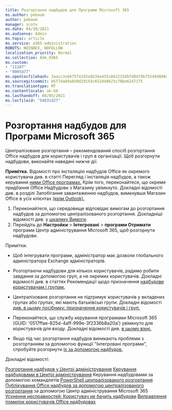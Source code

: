 ```yaml
---
title: Розгортання надбудов для Програми Microsoft 365
ms.author: pebaum
author: pebaum
manager: scotv
ms.date: 04/30/2021
ms.audience: Admin
ms.topic: article
ms.service: o365-administration
ROBOTS: NOINDEX, NOFOLLOW
localization_priority: Normal
ms.collection: Adm_O365
ms.custom:
- "11107"
- "9005477"
ms.openlocfilehash: 3aacc3c6675f4102a5b34a435c862215dbfd0479b75549d608ed3c91021ed3d7
ms.sourcegitcommit: b5f7da89a650d2915dc652449623c78be6247175
ms.translationtype: MT
ms.contentlocale: uk-UA
ms.lasthandoff: 08/05/2021
ms.locfileid: "54031427"
---
```

# <a name="deploying-add-ins-for-microsoft-365-apps"></a>Розгортання надбудов для Програми Microsoft 365

Централізоване розгортання – рекомендований спосіб розгортання Office надбудов для користувачів і груп в організації. Щоб розгорнути надбудови, виконайте наведені нижче дії.

**Примітка.** Відомості про інсталяцію надбудов Office як окремого користувача див. в статті Перегляд і інсталяція надбудов, а також керування [ними Office програмах.](https://support.microsoft.com/topic/view-manage-and-install-add-ins-in-office-programs-16278816-1948-4028-91e5-76dca5380f8d) Крім того, переконайтеся, що окреме придбання Office Надбудови з Магазину увімкнуто. Докладні відомості див. в розділі Запобігання завантаженню надбудов, вимкнувши Магазин Office в усіх клієнтах [(крім Outlook).](https://docs.microsoft.com/microsoft-365/admin/manage/manage-addins-in-the-admin-center?view=o365-worldwide#prevent-add-in-downloads-by-turning-off-the-office-store-across-all-clients-except-outlook)

1. Переконайтеся, що середовище відповідає вимогам до розгортання надбудов за допомогою централізованого розгортання. Докладніші відомості див. у [шкалику Вимоги](https://docs.microsoft.com/microsoft-365/admin/manage/centralized-deployment-of-add-ins?#requirements).
2. Перейдіть до **Настройки**  >  **Інтегровані**  >  **програми Отримати** програми Центр адміністрування Microsoft 365, щоб розгорнути надбудови. 

Примітки. 

- Щоб інтегрувати програми, адміністратор має дозволи глобального адміністратора Exchange адміністраторів.

- Розгортаючи надбудови для кількох користувачів, радимо робити завдання за допомогою груп, а не окремих користувачів. Докладні відомості див. в статтях Рекомендації щодо призначення [надбудови користувачам і групам.](https://docs.microsoft.com/microsoft-365/admin/manage/manage-deployment-of-add-ins?view=o365-worldwide#considerations-when-assigning-an-add-in-to-users-and-groups)

- Централізоване розгортання не підтримує користувачів у вкладених групах або групах, які мають батьківські групи. Докладні відомості [див. в цьому посібнику: призначення користувачів і груп.](https://docs.microsoft.com/microsoft-365/admin/manage/centralized-deployment-of-add-ins?view=o365-worldwide#user-and-group-assignments)

- Переконайтеся, що службу керування програмами Microsoft 365 (GUID: '0517ffae-825d-4aff-999e-3f2336b8a20a') увімкнуто для користувачів для входу. Докладні відомості див. [в цьому вікні.](https://docs.microsoft.com/azure/active-directory/manage-apps/add-application-portal-configure#configure-app-properties)

- Якщо під час розгортання надбудов виникають проблеми з розгортанням за допомогою функції "Інтегровані програми", спробуйте розгорнути [їх за допомогою надбудов.](https://admin.microsoft.com/AdminPortal/Home?#/Settings/AddIns)

Докладні відомості:

[Розгортання надбудов у Центрі адміністрування](https://docs.microsoft.com/microsoft-365/admin/manage/manage-deployment-of-add-ins) 
 [Керування надбудовами в Центрі адміністрування](https://docs.microsoft.com/microsoft-365/admin/manage/manage-addins-in-the-admin-center) 
 Керування надбудовами за допомогою командлетів [PowerShell централізованого розгортання](https://docs.microsoft.com/microsoft-365/enterprise/use-the-centralized-deployment-powershell-cmdlets-to-manage-add-ins) 
 [Публікування Office надбудов за допомогою централізованого розгортання](https://docs.microsoft.com/office/dev/add-ins/publish/centralized-deployment#publish-an-office-add-in-via-centralized-deployment) за допомогою Центр адміністрування Microsoft 365 
 [Усунення несправностей: Користувач не бачить надбудови](https://docs.microsoft.com/office365/troubleshoot/access-management/user-not-seeing-add-ins) 
 [Виправлення помилок користувачів Office надбудовах](https://docs.microsoft.com/office/dev/add-ins/testing/testing-and-troubleshooting)